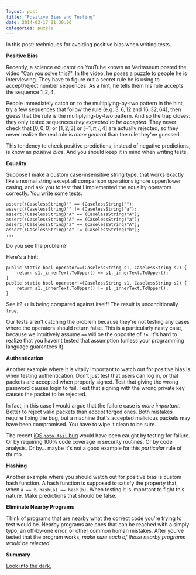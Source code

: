 ```yaml
---
layout: post
title: "Positive Bias and Testing"
date: 2014-03-17 21:30:00
categories: puzzle
---
```


In this post: techniques for avoiding positive bias when writing tests.

**Positive Bias**

Recently, a science educator on YouTube known as Veritaseum posted the video ["Can you solve this?"](http://youtu.be/vKA4w2O61Xo). In the video, he poses a puzzle to people he is interviewing. They have to figure out a secret rule he is using to accept/reject number sequences. As a hint, he tells them his rule accepts the sequence $1,2,4$.

People immediately catch on to the multiplying-by-two pattern in the hint, try a few sequences that follow the rule (e.g. $3,6,12$ and $16,32,64$), then guess that the rule is the multiplying-by-two pattern. And so the trap closes: they only tested sequences *they expected to be accepted*. They never check that $[0,0,0]$ or $[1,2,3]$ or $[-1,\pi,i,4]$ are actually rejected, so they never realize the real rule is *more general* than the rule they've guessed.

This tendency to check positive predictions, instead of negative predictions, is know as *positive bias*. And you should keep it in mind when writing tests.

**Equality**

Suppose I make a custom case-insensitive string type, that works exactly like a normal string except all comparison operations ignore upper/lower casing, and ask you to test that I implemented the equality operators correctly. You write some tests:

    assert((CaselessString)"" == (CaselessString)"");
    assert((CaselessString)"" != (CaselessString)"a");
    assert((CaselessString)"A" == (CaselessString)"A");
    assert((CaselessString)"A" == (CaselessString)"a");
    assert((CaselessString)"a" == (CaselessString)"A");
    assert((CaselessString)"a" != (CaselessString)"b");
    ...

Do you see the problem?

Here's a hint:

    public static bool operator==(CaselessString s1, CaselessString s2) {
        return s1._innerText.ToUpper() == s1._innerText.ToUpper();
    }
    public static bool operator!=(CaselessString s1, CaselessString s2) {
        return s1._innerText.ToUpper() != s1._innerText.ToUpper();
    }

See it? `s1` is being compared against itself! The result is unconditionally `true`.

Our tests aren't catching the problem because they're not testing any cases where the operators should return false. This is a particularly nasty case, because we intuitively assume `==` will be the opposite of `!=`. It's hard to realize that you haven't tested that assumption (unless your programming language guarantees it).

**Authentication**

Another example where it is vitally important to watch out for positive bias is when testing authentication. Don't just test that users can log in, or that packets are accepted when properly signed. Test that giving the wrong password causes login to fail. Test that signing with the wrong private key causes the packet to be rejected.

In fact, in this case I would argue that the failure case is *more important*. Better to reject valid packets than accept forged ones. Both mistakes require fixing the bug, but a machine that's accepted malicious packets may have been compromised. You have to wipe it clean to be sure.

The recent [iOS `goto fail` bug](http://www.wired.com/threatlevel/2014/02/gotofail/) would have been caught by testing for failure. Or by requiring 100% code coverage in security routines. Or by code analysis. Or by... maybe it's not a good example for this *particular* rule of thumb.

**Hashing**

Another example where you should watch out for positive bias is custom hash function. A hash function is supposed to satisfy the property that, when `a == b`, `hash(a) == hash(b)`.
When testing it is important to fight this nature. Make predictions that should be false.

**Eliminate Nearby Programs**

Think of programs that are nearby what the correct code you're trying to test would be. Nearby programs are ones that can be reached with a simply typo, an off-by-one error, or other common human mistakes. After you've tested that the program works, *make sure each of those nearby programs would be rejected*.

**Summary**

[Look into the dark.](http://lesswrong.com/lw/iw/positive_bias_look_into_the_dark/)

